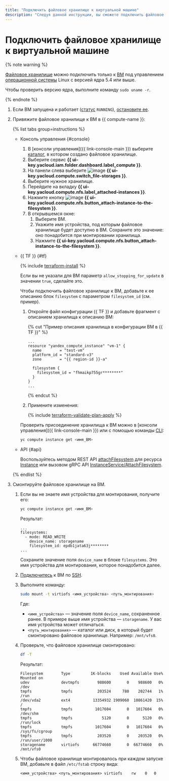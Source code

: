 ```yaml
---
title: "Подключить файловое хранилище к виртуальной машине"
description: "Следуя данной инструкции, вы сможете подключить файловое хранилище к виртуальной машине."
---
```


# Подключить файловое хранилище к виртуальной машине

{% note warning %}

[Файловое хранилище](../../concepts/filesystem.md) можно подключить только к [ВМ](../../concepts/vm.md) под управлением [операционной системы](../../concepts/filesystem.md#os) Linux с версией ядра 5.4 или выше.

Чтобы проверить версию ядра, выполните команду `sudo uname -r`.

{% endnote %}

1. Если ВМ запущена и работает ([статус](../../concepts/vm-statuses.md) `RUNNING`), [остановите ее](../vm-control/vm-stop-and-start.md#stop).
1. Привяжите файловое хранилище к ВМ в {{ compute-name }}:

   {% list tabs group=instructions %}

   - Консоль управления {#console}

     1. В [консоли управления]({{ link-console-main }}) выберите [каталог](../../../resource-manager/concepts/resources-hierarchy.md#folder), в котором создано файловое хранилище.
     1. Выберите сервис **{{ ui-key.yacloud.iam.folder.dashboard.label_compute }}**.
     1. На панели слева выберите ![image](../../../_assets/console-icons/nodes-right.svg) **{{ ui-key.yacloud.compute.switch_file-storages }}**.
     1. Выберите нужное хранилище.
     1. Перейдите на вкладку **{{ ui-key.yacloud.compute.nfs.label_attached-instances }}**.
     1. Нажмите кнопку ![image](../../../_assets/console-icons/plus.svg) **{{ ui-key.yacloud.compute.nfs.button_attach-instance-to-the-filesystem }}**.
     1. В открывшемся окне:
        1. Выберите ВМ.
        1. Укажите имя устройства, под которым файловое хранилище будет доступно в ВМ. Сохраните это значение: оно понадобится при монтировании хранилища.
        1. Нажмите **{{ ui-key.yacloud.compute.nfs.button_attach-instance-to-the-filesystem }}**.

   - {{ TF }} {#tf}

     {% include [terraform-install](../../../_includes/terraform-install.md) %}

     Если вы не указали для ВМ параметр `allow_stopping_for_update` в значении `true`, сделайте это.

     Чтобы подключить файловое хранилище к ВМ, добавьте к ее описанию блок `filesystem` с параметром `filesystem_id` (см. пример).
     1. Откройте файл конфигурации {{ TF }} и добавьте фрагмент с описанием хранилища к описанию ВМ:

        {% cut "Пример описания хранилища в конфигурации ВМ в {{ TF }}" %}

        ```hcl
        ...
        resource "yandex_compute_instance" "vm-1" {
          name        = "test-vm"
          platform_id = "standard-v3"
          zone        = "{{ region-id }}-a"

          filesystem {
            filesystem_id = "fhmaikp755gr********"
          }
        }
        ...
        ```

        {% endcut %}

     1. Примените изменения:

        {% include [terraform-validate-plan-apply](../../../_tutorials/_tutorials_includes/terraform-validate-plan-apply.md) %}

     Проверить присоединение хранилища к ВМ можно в [консоли управления]({{ link-console-main }}) или с помощью команды [CLI](../../../cli/):

     ```bash
     yc compute instance get <имя_ВМ>
     ```

   - API {#api}

     Воспользуйтесь методом REST API [attachFilesystem](../../api-ref/Instance/attachFilesystem.md) для ресурса [Instance](../../api-ref/Instance/index.md) или вызовом gRPC API [InstanceService/AttachFilesystem](../../api-ref/grpc/instance_service.md#AttachFilesystem).

   {% endlist %}

1. Смонтируйте файловое хранилище на ВМ.
   1. Если вы не знаете имя устройства для монтирования, получите его:

      ```bash
      yc compute instance get <имя_ВМ>
      ```

      Результат:

      ```text
      ...
      filesystems:
        - mode: READ_WRITE
          device_name: storagename
          filesystem_id: epdb1jata63j********
      ...
      ```

      Сохраните значение поля `device_name` в блоке `filesystems`. Это имя устройства для монтирования, которое понадобится далее.
   1. [Подключитесь](../vm-connect/ssh.md) к ВМ по [SSH](../../../glossary/ssh-keygen.md).
   1. Выполните команду:

      ```bash
      sudo mount -t virtiofs <имя_устройства> <путь_монтирования>
      ```

      Где:
      * `<имя_устройства>` — значение поля `device_name`, сохраненное ранее. В примере выше имя устройства — `storagename`. У вас имя устройства может отличаться.
      * `<путь_монтирования>` — каталог или диск, в который будет смонтировано файловое хранилище. Например: `/mnt/vfs0`.
   1. Проверьте, что файловое хранилище смонтировано:

      ```bash
      df -T
      ```

      Результат:

      ```text
      Filesystem        Type         1K-blocks    Used Available Use% Mounted on
      udev              devtmpfs        988600       0    988600   0% /dev
      tmpfs             tmpfs           203524     780    202744   1% /run
      /dev/vda2         ext4          13354932 1909060  10861420  15% /
      tmpfs             tmpfs          1017604       0   1017604   0% /dev/shm
      tmpfs             tmpfs             5120       0      5120   0% /run/lock
      tmpfs             tmpfs          1017604       0   1017604   0% /sys/fs/cgroup
      tmpfs             tmpfs           203520       0    203520   0% /run/user/1000
      storagename       virtiofs      66774660       0  66774660   0% /mnt/vfs0
      ```

   1. Чтобы файловое хранилище монтировалось при каждом запуске ВМ, добавьте в файл `/etc/fstab` строку вида:

      ```text
      <имя_устройства> <путь_монтирования> virtiofs    rw    0   0
      ```
